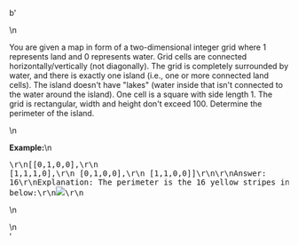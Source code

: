 b'<div class="question-description">\n<p><p>You are given a map in form of a two-dimensional integer grid where 1 represents land and 0 represents water. Grid cells are connected horizontally/vertically (not diagonally). The grid is completely surrounded by water, and there is exactly one island (i.e., one or more connected land cells). The island doesn\'t have "lakes" (water inside that isn\'t connected to the water around the island). One cell is a square with side length 1. The grid is rectangular, width and height don\'t exceed 100. Determine the perimeter of the island.</p>\n<p><b>Example:</b>\n<pre>\r\n[[0,1,0,0],\r\n [1,1,1,0],\r\n [0,1,0,0],\r\n [1,1,0,0]]\r\n\r\nAnswer: 16\r\nExplanation: The perimeter is the 16 yellow stripes in the image below:\r\n<img src="https://leetcode.com/static/images/problemset/island.png"/>\r\n</pre>\n</p></p>\n</div>'